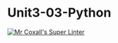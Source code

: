 # Unit3-03-Python
[![Mr Coxall's Super Linter](https://github.com/ICS3U-C-Programming-AlexanderM/Unit3-03-Python/workflows/Mr%20Coxall's%20Super%20Linter/badge.svg)](https://github.com/ICS3U-C-Programming-AlexanderM/Unit3-03-Python/actions/)
